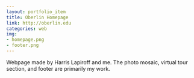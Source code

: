 ```yaml
---
layout: portfolio_item
title: Oberlin Homepage
link: http://oberlin.edu
categories: web
img:
- homepage.png
- footer.png
---
```


Webpage made by Harris Lapiroff and me. The photo mosaic, virtual tour section, and footer are primarily my work.

